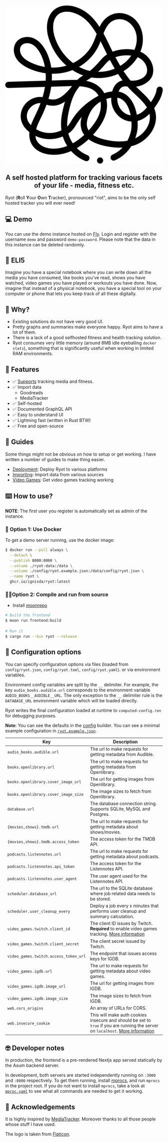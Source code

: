 <p align="center">
  <img src="/apps/frontend/public/ryot-logo.png" alt="Ryot Logo">
</p>

<h2 align="center">
  A self hosted platform for tracking various facets of your life - media,
  fitness etc.
</h2>

Ryot (**R**oll **Y**our **O**wn **T**racker), pronounced "riot", aims to be the
only self hosted tracker you will ever need!

## 💻 Demo

You can use the demo instance hosted on [Fly](https://ryot.fly.dev). Login and
register with the username `demo` and password `demo-password`. Please note
that the data in this instance can be deleted randomly.

## 📝 ELI5

Imagine you have a special notebook where you can write down all the media you
have consumed, like books you've read, shows you have watched, video games you
have played or workouts you have done. Now, imagine that instead of a physical
notebook, you have a special tool on your computer or phone that lets you keep
track of all these digitally.

## 🧪 Why?

- Existing solutions do not have very good UI.
- Pretty graphs and summaries make everyone happy. Ryot aims to have a lot of them.
- There is a lack of a good selfhosted fitness and health tracking solution.
- Ryot consumes very little memory (around 8MB idle eyeballing `docker stats`),
  something that is significantly useful when working in limited RAM environments.

## 🚀 Features

- ✅ [Supports](https://github.com/IgnisDa/ryot/discussions/4) tracking media and fitness.
- ✅ Import data
  - Goodreads
  - MediaTracker
- ✅ Self-hosted
- ✅ Documented GraphQL API
- ✅ Easy to understand UI
- ✅ Lightning fast (written in Rust BTW)
- ✅ Free and open-source

## 📖 Guides

Some things might not be obvious on how to setup or get working. I have written
a number of guides to make thing easier.

- [Deployment](/docs/guides/deployment.md): Deploy Ryot to various platforms
- [Importing](/docs/guides/importing.md): Import data from various sources
- [Video Games](/docs/guides/video-games.md): Get video games tracking working

## ⌨️ How to use?

**NOTE**: The first user you register is automatically set as admin of the instance.

### 🐳 Option 1: Use Docker

To get a demo server running, use the docker image:

```bash
$ docker run --pull always \
  --detach \
  --publish 8000:8000 \
  --volume ./ryot-data:/data \
  --volume ./config/ryot.example.json:/data/config/ryot.json \
  --name ryot \
  ghcr.io/ignisda/ryot:latest
```

### 🧑‍💻Option 2: Compile and run from source

- Install [moonrepo](https://moonrepo.dev/)

```bash
# Build the frontend
$ moon run frontend:build

# Run it
$ cargo run --bin ryot --release
```

## 🔧 Configuration options

You can specify configuration options via files (loaded from `config/ryot.json`,
`config/ryot.toml`, `config/ryot.yaml`). or via environment variables.

Environment config variables are split by the `__` delimiter. For example,
the key `audio_books.audible.url` corresponds to the environment variable
`AUDIO_BOOKS__AUDIBLE__URL`. The only exception to the `__` delimiter rule is
the `DATABASE_URL` environment variable which will be loaded directly.

Ryot writes the final configuration loaded at runtime to `computed-config.ron`
for debugging purposes.

**Note**: You can see the defaults in the [config](/apps/backend/src/config.rs)
builder. You can see a minimal example configuration in 
[`ryot.example.json`](/config/ryot.example.json).

| Key                                   | Description                                                                                                                                                                   |
| ------------------------------------- | ----------------------------------------------------------------------------------------------------------------------------------------------------------------------------- |
| `audio_books.audible.url`             | The url to make requests for getting metadata from Audible.                                                                                                                   |
| `books.openlibrary.url`               | The url to make requests for getting metadata from Openlibrary.                                                                                                               |
| `books.openlibrary.cover_image_url`   | The url for getting images from Openlibrary.                                                                                                                                  |
| `books.openlibrary.cover_image_size`  | The image sizes to fetch from Openlibrary.                                                                                                                                    |
| `database.url`                        | The database connection string. Supports SQLite, MySQL and Postgres.                                                                                                          |
| `{movies,shows}.tmdb.url`             | The url to make requests for getting metadata about shows/movies.                                                                                                             |
| `{movies,shows}.tmdb.access_token`    | The access token for the TMDB API.                                                                                                                                            |
| `podcasts.listennotes.url`            | The url to make requests for getting metadata about podcasts.                                                                                                                 |
| `podcasts.listennotes.api_token`      | The access token for the Listennotes API.                                                                                                                                     |
| `podcasts.listennotes.user_agent`     | The user agent used for the Listennotes API.                                                                                                                                  |
| `scheduler.database_url`              | The url to the SQLite database where job related data needs to be stored.                                                                                                     |
| `scheduler.user_cleanup_every`        | Deploy a job every x minutes that performs user cleanup and summary calculation.                                                                                              |
| `video_games.twitch.client_id`        | The client ID issues by Twitch. **Required** to enable video games tracking. [More information](/docs/guides/video-games.md)                                                  |
| `video_games.twitch.client_secret`    | The client secret issued by Twitch.                                                                                                                                           |
| `video_games.twitch.access_token_url` | The endpoint that issues access keys for IGDB.                                                                                                                                |
| `video_games.igdb.url`                | The url to make requests for getting metadata about video games.                                                                                                              |
| `video_games.igdb.image_url`          | The url for getting images from IGDB.                                                                                                                                         |
| `video_games.igdb.image_size`         | The image sizes to fetch from IGDB.                                                                                                                                           |
| `web.cors_origins`                    | An array of URLs for CORS.                                                                                                                                                    |
| `web.insecure_cookie`                 | This will make auth cookies insecure and should be set to `true` if you are running the server on `localhost`. [More information](https://github.com/IgnisDa/ryot/issues/23#) |

## 🤓 Developer notes

In production, the frontend is a pre-rendered Nextjs app served statically by the
Axum backend server.

In development, both servers are started independently running on `:3000` and
`:8000` respectively. To get them running, install [mprocs](https://github.com/pvolok/mprocs),
and run `mprocs` in the project root. If you do not want to install `mprocs`,
take a look at [`mproc.yaml`](/mprocs.yaml) to see what all commands are
needed to get it working.

## 🙏 Acknowledgements

It is highly inspired by [MediaTracker](https://github.com/bonukai/MediaTracker).
Moreover thanks to all those people whose stuff I have used.

The logo is taken from [Flaticon](https://www.flaticon.com/free-icon/mess_4789882?term=chaos&page=1&position=2&origin=tag&related_id=4789882).
